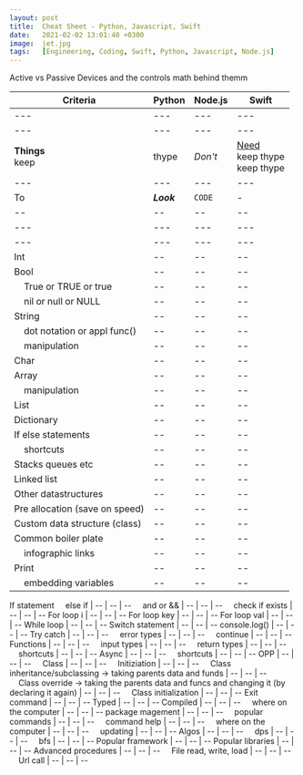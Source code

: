 ```yaml
---
layout: post
title:  Cheat Sheet - Python, Javascript, Swift
date:   2021-02-02 13:01:40 +0300
image:  jet.jpg
tags:   [Engineering, Coding, Swift, Python, Javascript, Node.js]
---
```


Active vs Passive Devices and the controls math behind themm

Criteria | Python | Node.js | Swift
--- | --- | --- | ---
--- | --- | --- | ---
--- | --- | --- | ---
**Things** <br /> keep | thype  | _Don't_ | [Need](http://makeuseof.com)<br /> keep thype  <br /> keep thype  
--- | --- | --- | ---
To | *__Look__* | `CODE` | -
-- | -- | -- | --
--- | --- | --- | ---
--- | --- | --- | ---
Int  | -- | -- | --
Bool  | -- | -- | --
&nbsp;&nbsp;&nbsp;&nbsp;True or TRUE or true  | -- | -- | --
&nbsp;&nbsp;&nbsp;&nbsp;nil or null or NULL  | -- | -- | --
String | -- | -- | --
&nbsp;&nbsp;&nbsp;&nbsp;dot notation or appl func() | -- | -- | --
&nbsp;&nbsp;&nbsp;&nbsp;manipulation | -- | -- | --
Char | -- | -- | --
Array | -- | -- | --
&nbsp;&nbsp;&nbsp;&nbsp;manipulation | -- | -- | --
List | -- | -- | --
Dictionary  | -- | -- | --
If else statements | -- | -- | --
&nbsp;&nbsp;&nbsp;&nbsp;shortcuts | -- | -- | --
Stacks queues etc | -- | -- | --
Linked list   | -- | -- | --
Other datastructures   | -- | -- | --
Pre allocation (save on speed)   | -- | -- | --
Custom data structure (class)   | -- | -- | --
Common boiler plate   | -- | -- | --
&nbsp;&nbsp;&nbsp;&nbsp;infographic links   | -- | -- | --
Print    | -- | -- | --
&nbsp;&nbsp;&nbsp;&nbsp;embedding variables   | -- | -- | --
If statement
&nbsp;&nbsp;&nbsp;&nbsp;else if   | -- | -- | --
&nbsp;&nbsp;&nbsp;&nbsp;and or &&   | -- | -- | --
&nbsp;&nbsp;&nbsp;&nbsp;check if exists   | -- | -- | --
For loop i   | -- | -- | --
For loop key   | -- | -- | --
For loop val   | -- | -- | --
While loop   | -- | -- | --
Switch statement   | -- | -- | --
console.log()   | -- | -- | --
Try catch   | -- | -- | --
&nbsp;&nbsp;&nbsp;&nbsp;error types   | -- | -- | --
&nbsp;&nbsp;&nbsp;&nbsp;continue   | -- | -- | --
Functions   | -- | -- | --
&nbsp;&nbsp;&nbsp;&nbsp;input types   | -- | -- | --
&nbsp;&nbsp;&nbsp;&nbsp;return types   | -- | -- | --
&nbsp;&nbsp;&nbsp;&nbsp;shortcuts   | -- | -- | --
Async    | -- | -- | --
&nbsp;&nbsp;&nbsp;&nbsp;shortcuts   | -- | -- | --
OPP   | -- | -- | --
&nbsp;&nbsp;&nbsp;&nbsp;Class   | -- | -- | --
&nbsp;&nbsp;&nbsp;&nbsp;Initiziation   | -- | -- | --
&nbsp;&nbsp;&nbsp;&nbsp;Class inheritance/subclassing -> taking parents data and funds   | -- | -- | --
&nbsp;&nbsp;&nbsp;&nbsp;Class override -> taking the parents data and funcs and changing it (by declaring it again)   | -- | -- | --
&nbsp;&nbsp;&nbsp;&nbsp;Class initialization   | -- | -- | --
Exit command   | -- | -- | --
Typed   | -- | -- | --
Compiled   | -- | -- | --
&nbsp;&nbsp;&nbsp;&nbsp;where on the computer   | -- | -- | --
package magement   | -- | -- | --
&nbsp;&nbsp;&nbsp;&nbsp;popular commands   | -- | -- | --
&nbsp;&nbsp;&nbsp;&nbsp;command help  | -- | -- | --
&nbsp;&nbsp;&nbsp;&nbsp;where on the computer  | -- | -- | --
&nbsp;&nbsp;&nbsp;&nbsp;updating  | -- | -- | --
Algos   | -- | -- | --
&nbsp;&nbsp;&nbsp;&nbsp;dps  | -- | -- | --
&nbsp;&nbsp;&nbsp;&nbsp;bfs  | -- | -- | --
Popular framework  | -- | -- | --
Popular libraries   | -- | -- | --
Advanced procedures  | -- | -- | --
&nbsp;&nbsp;&nbsp;&nbsp;File read, write, load   | -- | -- | --
&nbsp;&nbsp;&nbsp;&nbsp;Url call   | -- | -- | --
